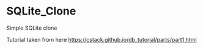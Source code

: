 # SQLite_Clone
Simple SQLite clone


Tutorial taken from here
https://cstack.github.io/db_tutorial/parts/part1.html
